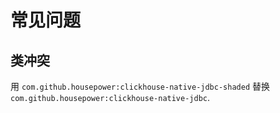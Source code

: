 常见问题
====

## 类冲突

用 `com.github.housepower:clickhouse-native-jdbc-shaded` 替换 `com.github.housepower:clickhouse-native-jdbc`.